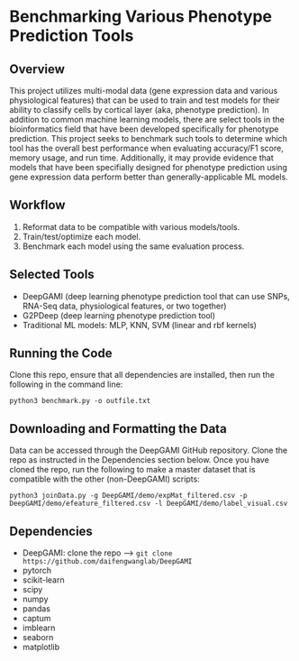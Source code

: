# Benchmarking Various Phenotype Prediction Tools

## Overview
This project utilizes multi-modal data (gene expression data and various physiological features) that can be used to train and test models for their ability to classify cells by cortical layer (aka, phenotype prediction).
In addition to common machine learning models, there are select tools in the bioinformatics field that have been developed specifically for phenotype prediction. This project 
seeks to benchmark such tools to determine which tool has the overall best performance when evaluating accuracy/F1 score, memory usage, and run time. Additionally, it may
provide evidence that models that have been specifially designed for phenotype prediction using gene expression data perform better than generally-applicable ML models.

## Workflow
1. Reformat data to be compatible with various models/tools.
3. Train/test/optimize each model.
4. Benchmark each model using the same evaluation process.

## Selected Tools
- DeepGAMI (deep learning phenotype prediction tool that can use SNPs, RNA-Seq data, physiological features, or two together)
- G2PDeep (deep learning phenotype prediction tool)
- Traditional ML models: MLP, KNN, SVM (linear and rbf kernels)

## Running the Code
Clone this repo, ensure that all dependencies are installed, then run the following in the command line:
```
python3 benchmark.py -o outfile.txt
```

## Downloading and Formatting the Data
Data can be accessed through the DeepGAMI GitHub repository. Clone the repo as instructed in the Dependencies section below.
Once you have cloned the repo, run the following to make a master dataset that is compatible with the other (non-DeepGAMI) scripts:

```
python3 joinData.py -g DeepGAMI/demo/expMat_filtered.csv -p DeepGAMI/demo/efeature_filtered.csv -l DeepGAMI/demo/label_visual.csv
```

## Dependencies
- DeepGAMI: clone the repo --> `git clone https://github.com/daifengwanglab/DeepGAMI`
- pytorch
- scikit-learn
- scipy
- numpy
- pandas
- captum
- imblearn
- seaborn
- matplotlib
